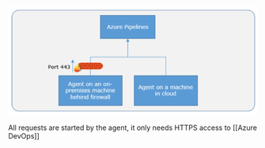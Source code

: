 ![](media/Pasted%20image%2020240805090225.png)

All requests are started by the agent, it only needs HTTPS access to [[Azure DevOps]]